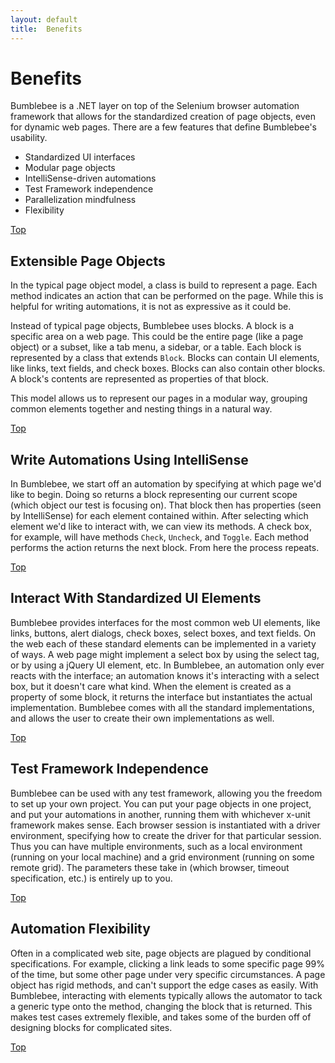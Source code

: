 ```yaml
---
layout: default
title:  Benefits
---
```


# Benefits

Bumblebee is a .NET layer on top of the Selenium browser automation framework that allows for the standardized creation of page objects, even for dynamic web pages. There are a few features that define Bumblebee's usability.

-   Standardized UI interfaces
-   Modular page objects
-   IntelliSense-driven automations
-   Test Framework independence
-   Parallelization mindfulness
-   Flexibility

[Top](./benefits)

## Extensible Page Objects

In the typical page object model, a class is build to represent a page. Each method indicates an action that can be performed on the page. While this is helpful for writing automations, it is not as expressive as it could be. 

Instead of typical page objects, Bumblebee uses blocks. A block is a specific area on a web page. This could be the entire page (like a page object) or a subset, like a tab menu, a sidebar, or a table. Each block is represented by a class that extends `Block`. Blocks can contain UI elements, like links, text fields, and check boxes. Blocks can also contain other blocks. A block's contents are represented as properties of that block.

This model allows us to represent our pages in a modular way, grouping common elements together and nesting things in a natural way.

[Top](./benefits)

## Write Automations Using IntelliSense

In Bumblebee, we start off an automation by specifying at which page we'd like to begin. Doing so returns a block representing our current scope (which object our test is focusing on). That block then has properties (seen by IntelliSense) for each element contained within. After selecting which element we'd like to interact with, we can view its methods. A check box, for example, will have methods `Check`, `Uncheck`, and `Toggle`. Each method performs the action returns the next block. From here the process repeats. 

[Top](./benefits)

## Interact With Standardized UI Elements

Bumblebee provides interfaces for the most common web UI elements, like links, buttons, alert dialogs, check boxes, select boxes, and text fields. On the web each of these standard elements can be implemented in a variety of ways. A web page might implement a select box by using the select tag, or by using a jQuery UI element, etc. In Bumblebee, an automation only ever reacts with the interface; an automation knows it's interacting with a select box, but it doesn't care what kind. When the element is created as a property of some block, it returns the interface but instantiates the actual implementation. Bumblebee comes with all the standard implementations, and allows the user to create their own implementations as well. 

[Top](./benefits)

## Test Framework Independence

Bumblebee can be used with any test framework, allowing you the freedom to set up your own project. You can put your page objects in one project, and put your automations in another, running them with whichever x-unit framework makes sense. Each browser session is instantiated with a driver environment, specifying how to create the driver for that particular session. Thus you can have multiple environments, such as a local environment (running on your local machine) and a grid environment (running on some remote grid). The parameters these take in (which browser, timeout specification, etc.) is entirely up to you.

[Top](./benefits)

## Automation Flexibility

Often in a complicated web site, page objects are plagued by conditional specifications. For example, clicking a link leads to some specific page 99% of the time, but some other page under very specific circumstances. A page object has rigid methods, and can't support the edge cases as easily. With Bumblebee, interacting with elements typically allows the automator to tack a generic type onto the method, changing the block that is returned. This makes test cases extremely flexible, and takes some of the burden off of designing blocks for complicated sites.

[Top](./benefits)
